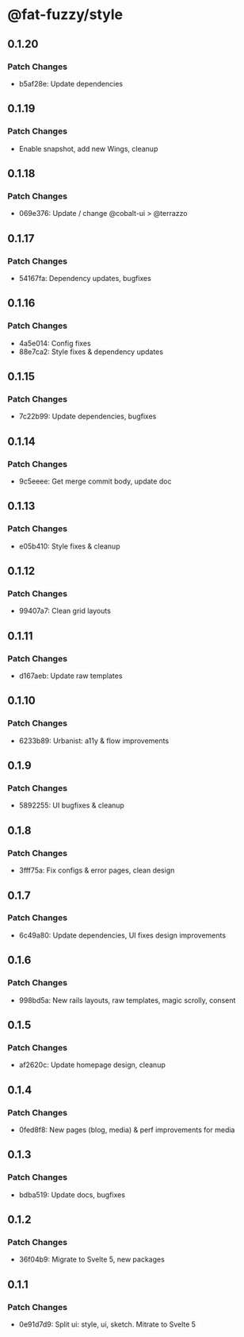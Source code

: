 # @fat-fuzzy/style

## 0.1.20

### Patch Changes

- b5af28e: Update dependencies

## 0.1.19

### Patch Changes

- Enable snapshot, add new Wings, cleanup

## 0.1.18

### Patch Changes

- 069e376: Update / change @cobalt-ui > @terrazzo

## 0.1.17

### Patch Changes

- 54167fa: Dependency updates, bugfixes

## 0.1.16

### Patch Changes

- 4a5e014: Config fixes
- 88e7ca2: Style fixes & dependency updates

## 0.1.15

### Patch Changes

- 7c22b99: Update dependencies, bugfixes

## 0.1.14

### Patch Changes

- 9c5eeee: Get merge commit body, update doc

## 0.1.13

### Patch Changes

- e05b410: Style fixes & cleanup

## 0.1.12

### Patch Changes

- 99407a7: Clean grid layouts

## 0.1.11

### Patch Changes

- d167aeb: Update raw templates

## 0.1.10

### Patch Changes

- 6233b89: Urbanist: a11y & flow improvements

## 0.1.9

### Patch Changes

- 5892255: UI bugfixes & cleanup

## 0.1.8

### Patch Changes

- 3fff75a: Fix configs & error pages, clean design

## 0.1.7

### Patch Changes

- 6c49a80: Update dependencies, UI fixes design improvements

## 0.1.6

### Patch Changes

- 998bd5a: New rails layouts, raw templates, magic scrolly, consent

## 0.1.5

### Patch Changes

- af2620c: Update homepage design, cleanup

## 0.1.4

### Patch Changes

- 0fed8f8: New pages (blog, media) & perf improvements for media

## 0.1.3

### Patch Changes

- bdba519: Update docs, bugfixes

## 0.1.2

### Patch Changes

- 36f04b9: Migrate to Svelte 5, new packages

## 0.1.1

### Patch Changes

- 0e91d7d9: Split ui: style, ui, sketch. Mitrate to Svelte 5
